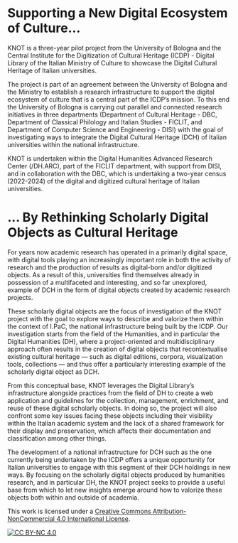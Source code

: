 # Supporting a New Digital Ecosystem of Culture...
KNOT is a three-year pilot project from the University of Bologna and the Central Institute for the Digitization of Cultural Heritage (ICDP) - Digital Library of the Italian Ministry of Culture to showcase the Digital Cultural Heritage of Italian universities.

The project is part of an agreement between the University of Bologna and the Ministry to establish a research infrastructure to support the digital ecosystem of culture that is a central part of the ICDP’s mission. To this end the University of Bologna is carrying out parallel and connected research initiatives in three departments (Department of Cultural Heritage - DBC, Department of Classical Philology and Italian Studies - FICLIT, and Department of Computer Science and Engineering - DISI) with the goal of investigating ways to integrate the Digital Cultural Heritage (DCH) of Italian universities within the national infrastructure.

KNOT is undertaken within the Digital Humanities Advanced Research Center (/DH.ARC), part of the FICLIT department, with support from DISI, and in collaboration with the DBC, which is undertaking a two-year census (2022-2024) of the digital and digitized cultural heritage of Italian universities.

# ... By Rethinking Scholarly Digital Objects as Cultural Heritage

For years now academic research has operated in a primarily digital space, with digital tools playing an increasingly important role in both the activity of research and the production of results as digital-born and/or digitized objects. As a result of this, universities find themselves already in possession of a multifaceted and interesting, and so far unexplored, example of DCH in the form of digital objects created by academic research projects.

These scholarly digital objects are the focus of investigation of the KNOT project with the goal to explore ways to describe and valorize them within the context of I.PaC, the national infrastructure being built by the ICDP. Our investigation starts from the field of the Humanities, and in particular the Digital Humanities (DH), where a project-oriented and multidisciplinary approach often results in the creation of digital objects that recontextualise existing cultural heritage — such as digital editions, corpora, visualization tools, collections — and thus offer a particularly interesting example of the scholarly digital object as DCH.

From this conceptual base, KNOT leverages the Digital Library’s infrastructure alongside practices from the field of DH to create a web application and guidelines for the collection, management, enrichment, and reuse of these digital scholarly objects. In doing so, the project will also confront some key issues facing these objects including their visibility within the Italian academic system and the lack of a shared framework for their display and preservation, which affects their documentation and classification among other things.

The development of a national infrastructure for DCH such as the one currently being undertaken by the ICDP offers a unique opportunity for Italian universities to engage with this segment of their DCH holdings in new ways. By focusing on the scholarly digital objects produced by humanities research, and in particular DH, the KNOT project seeks to provide a useful base from which to let new insights emerge around how to valorize these objects both within and outside of academia.

This work is licensed under a
[Creative Commons Attribution-NonCommercial 4.0 International License][cc-by-nc].

[![CC BY-NC 4.0][cc-by-nc-image]][cc-by-nc]

[cc-by-nc]: https://creativecommons.org/licenses/by-nc/4.0/
[cc-by-nc-image]: https://licensebuttons.net/l/by-nc/4.0/88x31.png
